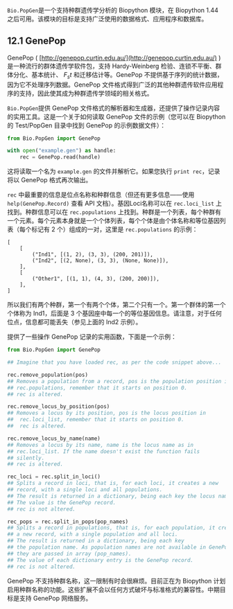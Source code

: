 `Bio.PopGen`是一个支持种群遗传学分析的 Biopython 模块，在 Biopython 1.44 之后可用。该模块的目标是支持广泛使用的数据格式、应用程序和数据库。

## 12.1 GenePop

GenePop ( [http://genepop.curtin.edu.au/](http://genepop.curtin.edu.au/) ) 是一种流行的群体遗传学软件包，支持 Hardy-Weinberg 检验、连锁不平衡、群体分化、基本统计、 $F_st$ 和迁移估计等。GenePop 不提供基于序列的统计数据，因为它不处理序列数据。GenePop 文件格式得到广泛的其他种群遗传软件应用程序的支持，因此使其成为种群遗传学领域的相关格式。

`Bio.PopGen`提供 GenePop 文件格式的解析器和生成器，还提供了操作记录内容的实用工具。这是一个关于如何读取 GenePop 文件的示例（您可以在 Biopython 的 Test/PopGen 目录中找到 GenePop 的示例数据文件）：

```python
from Bio.PopGen import GenePop

with open("example.gen") as handle:
    rec = GenePop.read(handle)
```

这将读取一个名为 `example.gen` 的文件并解析它。如果您执行 `print rec`，记录将以 GenePop 格式再次输出。

`rec` 中最重要的信息是位点名称和种群信息（但还有更多信息——使用 `help(GenePop.Record)` 查看 API 文档）。基因Loci名称可以在 `rec.loci_list` 上找到。种群信息可以在 `rec.populations` 上找到。种群是一个列表，每个种群有一个元素。每个元素本身就是一个个体列表，每个个体是由个体名称和等位基因列表（每个标记有 2 个）组成的一对，这里是 `rec.populations` 的示例：

```
[
    [
        ("Ind1", [(1, 2), (3, 3), (200, 201)]),
        ("Ind2", [(2, None), (3, 3), (None, None)]),
    ],
    [
        ("Other1", [(1, 1), (4, 3), (200, 200)]),
    ],
]
```

所以我们有两个种群，第一个有两个个体，第二个只有一个。第一个群体的第一个个体称为 Ind1，后面是 3 个基因座中每一个的等位基因信息。请注意，对于任何位点，信息都可能丢失（参见上面的 Ind2 示例）。

提供了一些操作 GenePop 记录的实用函数，下面是一个示例：

```python
from Bio.PopGen import GenePop

## Imagine that you have loaded rec, as per the code snippet above...

rec.remove_population(pos)
## Removes a population from a record, pos is the population position in
## rec.populations, remember that it starts on position 0.
## rec is altered.

rec.remove_locus_by_position(pos)
## Removes a locus by its position, pos is the locus position in
##  rec.loci_list, remember that it starts on position 0.
##  rec is altered.

rec.remove_locus_by_name(name)
## Removes a locus by its name, name is the locus name as in
## rec.loci_list. If the name doesn't exist the function fails
## silently.
## rec is altered.

rec_loci = rec.split_in_loci()
## Splits a record in loci, that is, for each loci, it creates a new
## record, with a single loci and all populations.
## The result is returned in a dictionary, being each key the locus name.
## The value is the GenePop record.
## rec is not altered.

rec_pops = rec.split_in_pops(pop_names)
## Splits a record in populations, that is, for each population, it creates
## a new record, with a single population and all loci.
## The result is returned in a dictionary, being each key
## the population name. As population names are not available in GenePop,
## they are passed in array (pop_names).
## The value of each dictionary entry is the GenePop record.
## rec is not altered.
```

GenePop 不支持种群名称，这一限制有时会很麻烦。目前正在为 Biopython 计划启用种群名称的功能。这些扩展不会以任何方式破坏与标准格式的兼容性。中期目标是支持 GenePop 网络服务。